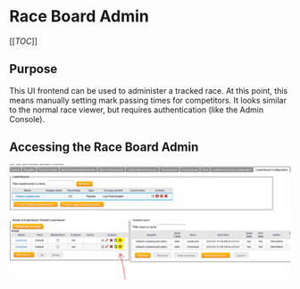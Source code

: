 # Race Board Admin
[[_TOC_]]

## Purpose
This UI frontend can be used to administer a tracked race. At this point, this means manually setting mark passing times for competitors. It looks similar to the normal race viewer, but requires authentication (like the Admin Console).

## Accessing the Race Board Admin
<img src="/wiki/images/accessing-race-board-admin.png"/>